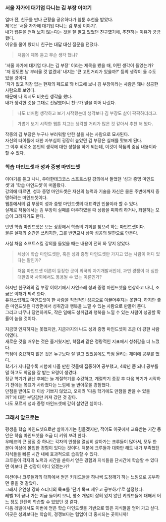 ### 서울 자가에 대기업 다니는 김 부장 이야기

얼마 전, 친구를 만나 근황을 공유하다가 웹툰 추천을 받았다.  
제목은 '서울 자가에 대기업 다니는 김 부장 이야기'.  
내가 웹툰을 전혀 보지 않는다는 것을 잘 알고 있었던 친구였기에, 추천하는 이유가 궁금했다.  
이유를 물어 봤더니 친구는 대답 대신 질문을 던졌다.  
> 처음에 제목 듣고 무슨 생각 했냐?

'서울 자가에 대기업 다니는 김 부장' 이라는 제목을 봤을 때, 어떤 생각이 들었는가?  
'저 정도면 남 부러울 것 없겠네' 내지는 '큰 고민거리가 있을까?' 등의 생각이 들 수도 있을 것이다.  
'자가 없고 직장 없는 현재의 페드로'와 비교해 보니 김 부장이라는 사람은 꽤나 성공한 사람으로 보였다.  
때문에 나 역시도 비슷한 생각을 했다.  
내가 생각한 것을 그대로 전달했더니 친구가 말을 이어 나갔다.

> 나도 너처럼 생각하고 보기 시작했는데 생각보다 김 부장도 삶이 팍팍하더라고.

> 가볍게 보기 시작한 웹툰 치고는 생각할 거리가 많은 것 같아서 추천 해 봤다.

작중의 김 부장은 누구나 부러워할 만한 삶을 사는 사람으로 묘사된다.  
자신의 타이틀에 대한 자부심이 굉장히 높았던 김 부장은 실패를 맛보게 된다.  
그 이후 비로소 본인의 생각에 대한 성찰을 하게 되는데, 이것이 작품의 중심 내용이라 할 수 있다.

### 학습 마인드셋과 성과 증명 마인드셋
이야기를 듣고 나니, 우아한테크코스 소프트스킬 강의에서 들었던 '성과 증명 마인드셋'과 '학습 마인드셋'이 떠올랐다.  
강의에 따르면, 성과 증명 마인드셋은 자신의 능력과 기술을 자신은 물론 주변에까지 증명하려는 마인드셋이다.  
웹툰에서의 김 부장이 성과 증명 마인드셋의 대표격인 인물이라 할 수 있다.  
실제로 작품에서는 김 부장이 실패를 마주하였을 때 상황을 피하려 하거나, 좌절하는 모습이 그려지기도 한다. 

반면 학습 마인드셋은 모든 상황에서 학습의 기회를 찾으려 하는 마인드셋이다.  
물론 실패의 순간은 쓰리지만, 그를 반면교사 삼아 성공의 발판으로 만든다.

사실 처음 소프트스킬 강의를 들었을 때는 내용이 전혀 와 닿지 않았다.  
> 세상에 학습 마인드셋만, 혹은 성과 증명 마인드셋만 가지고 있는 사람이 어디 있다는 말인가?

> 처음 마인드셋 이론이 등장한 곳이 외국의 자기개발서인데, 과연 경쟁이 더 심한 대한민국 사회에서도 통용될 수 있는 이론인가?  

하지만 친구와의 김 부장 이야기에서 자연스레 성과 증명 마인드셋을 연상하고 나니, 조금은 이해가 되려 한다.  
유감스럽게도 마인드셋이 한 사람을 직접적인 성공으로 이끌어주지는 못한다.
하지만 좋은 마인드셋은 다방면에서 성취감과 행복을 느낄 수 있는 사람으로 만들어 준다.  
그리고 너무나 당연하게도, 작은 일에도 성취감과 행복을 느낄 수 있는 사람이 성공할 확률이 높을 것이다.

지금껏 인지하지는 못했지만, 지금까지의 나도 성과 증명 마인드셋이 조금 더 강한 사람이였다.  
새로운 것을 배우는 것은 즐거웠지만, 학점과 같은 정량적인 지표에서 성취감을 더 느꼈다.  
학점이 중요하지 않은 것은 누구보다 잘 알고 있었음에도 학점 올리는 재미에 공부를 했다.  
학기가 지나갈수록 시험에 나올 만한 것들에 집중하여 공부했고, 4학년 쯤 되니 공부를 덜 하고도 학점을 잘 받는 요령이 생겼다.  
정규 학기가 끝난 후에는 늘 계절학기를 수강하고, 계절학기 종강 후 다음 학기가 시작하기 전에는 목표가 사라졌다는 느낌에 늘 번아웃을 경험했다.  
만점을 받아도 더 이상 기쁘지 않았고, 오히려 '다음 학기에도 만점을 받을 수 있을까?'에 대한 부담감만 커져 갔던 것 같다.  
나도 모르게 성과 증명 마인드셋에 갇혀 살았던 셈이다.   

### 그래서 앞으로는
평생을 학습 마인드셋으로만 살아가기는 힘들겠지만, 적어도 이곳에서 교육받는 기간 동안은 학습 마인드셋을 조금 더 키워 보려 한다.  
우테코의 큰 장점 중 하나는 각자의 인생을 열심히 살아가는 크루들이 많아서, 모두 한 분야 이상에 몰입한 경험이 있다는 것이다.
덕분에 크루들과 대화만 해도 내가 부족했던 지식들을 빠른 시간 내에 효과적으로 습득할 수 있다.  
크루들이 각자의 노력과 시간을 쏟아서 얻은 경험과 지식들을 단시간에 학습할 수 있다면 이보다 큰 성장이 어디 있겠는가?

미션이나 크루들과의 대화에서 얻은 키워드들을 하나씩 도장깨기 하는 느낌으로 공부하면 좋을 것 같았다.  
그래서 유연성 강화 스터디의 목표를 '단기 목표 세우고 공부하기'로 설정했다.  
레벨 1이 끝나 가는 지금 돌이켜 보니, 평소 개념이 잡혀 있지 않던 키워드들에 대해서 어느 정도 탄탄히 학습할 수 있었던 것 같다.  
다음 레벨에서도 이번에 얻은 학습 마인드셋을 기반으로 많은 지식들을 얻어 가고 싶다.  
이곳은 성과보다는 학습이, 경쟁보다는 협업이 더 중시되는 곳이니까! 

